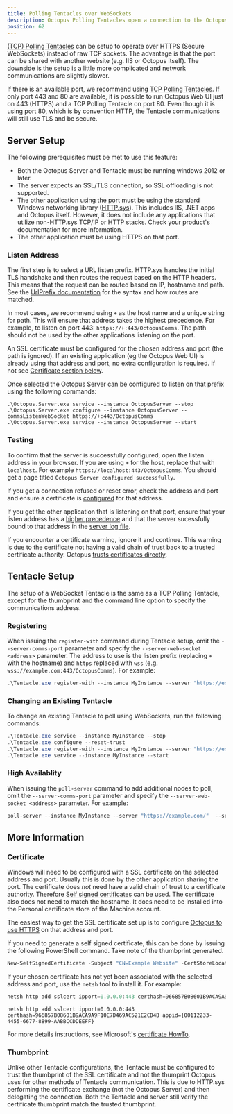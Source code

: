 ```yaml
---
title: Polling Tentacles over WebSockets
description: Octopus Polling Tentacles open a connection to the Octopus server over WebSockets to ask what to do.
position: 62
---
```


[(TCP) Polling Tentacles](docs/infrastructure/windows-targets/tentacle-communication.md#polling-tentacles) can be setup to operate over HTTPS (Secure WebSockets) instead of raw TCP sockets. The advantage is that the port can be shared with another website (e.g. IIS or Octopus itself). The downside is the setup is a little more complicated and network communications are slightly slower.

If there is an available port, we recommend using [TCP Polling Tentacles](docs/infrastructure/windows-targets/tentacle-communication.md#polling-tentacles). If only port 443 and 80 are available, it is possible to run Octopus Web UI just on 443 (HTTPS) and a TCP Polling Tentacle on port 80. Even though it is using port 80, which is by convention HTTP, the Tentacle communications will still use TLS and be secure.

## Server Setup

The following prerequisites must be met to use this feature:

- Both the Octopus Server and Tentacle must be running windows 2012 or later.
- The server expects an SSL/TLS connection, so SSL offloading is not supported.
- The other application using the port must be using the standard Windows networking library ([HTTP.sys](https://www.microsoft.com/technet/prodtechnol/WindowsServer2003/Library/IIS/a2a45c42-38bc-464c-a097-d7a202092a54.mspx)). This includes IIS, .NET apps and Octopus itself. However, it does not include any applications that utilize non-HTTP.sys TCP/IP or HTTP stacks. Check your product's documentation for more information.
- The other application must be using HTTPS on that port.

### Listen Address

The first step is to select a URL listen prefix. HTTP.sys handles the initial TLS handshake and then routes the request based on the HTTP headers. This means that the request can be routed based on IP, hostname and path. See the
[UrlPrefix documentation](https://msdn.microsoft.com/en-us/library/windows/desktop/aa364698(v=vs.85).aspx) for the syntax and how routes are matched.

In most cases, we recommend using `+` as the host name and a unique string for path. This will ensure that address
takes the highest precedence. For example, to listen on port 443: `https://+:443/OctopusComms`. The path should not be
used by the other applications listening on the port.

An SSL certificate must be configured for the chosen address and port (the path is ignored). If an existing application (eg the Octopus Web UI) is already using that address and port, no extra configuration is required. If not see [Certificate section below](#certificate).

Once selected the Octopus Server can be configured to listen on that prefix using the following commands:

```console
.\Octopus.Server.exe service --instance OctopusServer --stop
.\Octopus.Server.exe configure --instance OctopusServer --commsListenWebSocket https://+:443/OctopusComms
.\Octopus.Server.exe service --instance OctopusServer --start
```

### Testing

To confirm that the server is successfully configured, open the listen address in your browser. If you are using `+` for the host, replace that with `localhost`. For example `https://localhost:443/OctopusComms`. You should get a page titled `Octopus Server configured successfully`.

If you get a connection refused or reset error, check the address and port and ensure a certificate is [configured](#certificate) for that address.

If you get the other application that is listening on that port, ensure that your listen address has a [higher precedence](https://msdn.microsoft.com/en-us/library/windows/desktop/aa364698(v=vs.85).aspx) and that
the server sucessfully bound to that address in the [server log file](/docs/support/log-files.md).

If you encounter a certificate warning, ignore it and continue. This warning is due to the certificate not having a valid chain of trust back to a trusted certificate authority. Octopus [trusts certificates directly](https://octopus.com/blog/why-self-signed-certificates).

## Tentacle Setup

The setup of a WebSocket Tentacle is the same as a TCP Polling Tentacle, except for the thumbprint and the command line option to specify the communications address.

### Registering

When issuing the `register-with` command during Tentacle setup, omit the `--server-comms-port` parameter and specify the `--server-web-socket <address>` parameter. The address to use is the listen prefix (replacing `+` with the hostname) and `https` replaced with `wss` (e.g. `wss://example.com:443/OctopusComms`). For example:

```powershell
.\Tentacle.exe register-with --instance MyInstance --server "https://example.com/"  --server-web-socket "wss://example.com:443/OctopusComms" --comms-style TentacleActive --apikey "API-CS0SW5SQJNLUBQCUBPK8LZY3KYO" --environment "Test" --role "Web"
```

### Changing an Existing Tentacle

To change an existing Tentacle to poll using WebSockets, run the following commands:

```powershell
.\Tentacle.exe service --instance MyInstance --stop
.\Tentacle.exe configure --reset-trust
.\Tentacle.exe register-with --instance MyInstance --server "https://example.com/" --server-web-socket "wss://example.com:443/OctopusComms" --comms-style TentacleActive --apikey "API-CS0SW5SQJNLUBQCUBPK8LZY3KYO" --environment "Test" --role "Web"
.\Tentacle.exe service --instance MyInstance --start
```

### High Availablity
When issuing the `poll-server` command to add additional nodes to poll, omit the `--server-comms-port` parameter and specify the `--server-web-socket <address>` parameter. For example:

```powershell
poll-server --instance MyInstance --server "https://example.com/"  --server-web-socket "wss://example.com:443/OctopusComms" --apikey "API-CS0SW5SQJNLUBQCUBPK8LZY3KYO"
```

## More Information

### Certificate
Windows will need to be configured with a SSL certificate on the selected address and port. Usually this is done by the other application sharing the port.
The certificate does _not_ need have a valid chain of trust to a certificate authority. Therefore [Self signed certificates](https://octopus.com/blog/why-self-signed-certificates) can be used. The certificate also does not need to match the hostname.
It does need to be installed into the Personal certificate store of the Machine account.

The easiest way to get the SSL certificate set up is to configure [Octopus to use HTTPS](/docs/administration/security/exposing-octopus/expose-the-octopus-web-portal-over-https.md) on that address and port.

If you need to generate a self signed certificate, this can be done by issuing the following PowerShell command. Take note of the thumbprint generated.

```powershell
New-SelfSignedCertificate -Subject "CN=Example Website" -CertStoreLocation "Cert:\localMachine\My" -KeyExportPolicy Exportable
```

If your chosen certificate has not yet been associated with the selected address and port, use the `netsh` tool to install it. For example:

```powershell PowerShell
netsh http add sslcert ipport=0.0.0.0:443 certhash=966857B08601B9ACA9A9F10E7D469AC521E2CD4B appid='{00112233-4455-6677-8899-AABBCCDDEEFF}'
```

```console Cmd
netsh http add sslcert ipport=0.0.0.0:443 certhash=966857B08601B9ACA9A9F10E7D469AC521E2CD4B appid={00112233-4455-6677-8899-AABBCCDDEEFF}
```

For more details instructions, see Microsoft's [certificate HowTo](https://msdn.microsoft.com/en-us/library/ms733791(v=vs.110).aspx).

### Thumbprint
Unlike other Tentacle configurations, the Tentacle must be configured to trust the thumbprint of the SSL certificate and not the thumprint Octopus uses for other methods of Tentacle communication. This is due to HTTP.sys performing the certificate exchange (not the Octopus Server) and then delegating the connection. Both the Tentacle and server still verify the certificate thumbprint match the trusted thumbprint.
